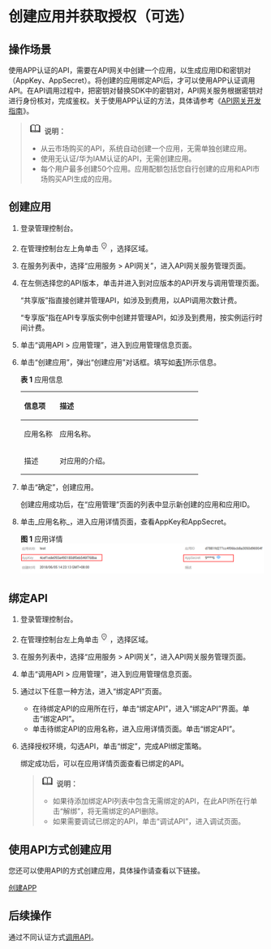 # 创建应用并获取授权（可选）<a name="apig-zh-ug-180307010"></a>

## 操作场景<a name="section1731012541118"></a>

使用APP认证的API，需要在API网关中创建一个应用，以生成应用ID和密钥对（AppKey、AppSecret）。将创建的应用绑定API后，才可以使用APP认证调用API。在API调用过程中，把密钥对替换SDK中的密钥对，API网关服务根据密钥对进行身份核对，完成鉴权。关于使用APP认证的方法，具体请参考《[API网关开发指南](https://support.huaweicloud.com/devg-apig/apig-zh-dev-180307002.html)》。

>![](public_sys-resources/icon-note.gif) **说明：**   
>-   从云市场购买的API，系统自动创建一个应用，无需单独创建应用。  
>-   使用无认证/华为IAM认证的API，无需创建应用。  
>-   每个用户最多创建50个应用。应用配额包括您自行创建的应用和API市场购买API生成的应用。  

## 创建应用<a name="section8731554122615"></a>

1.  登录管理控制台。
2.  在管理控制台左上角单击![](figures/icon-region.png)，选择区域。
3.  在服务列表中，选择“应用服务 \> API网关”，进入API网关服务管理页面。
4.  在左侧选择您的API版本，单击并进入到对应版本的API开发与调用管理页面。

    “共享版”指直接创建并管理API，如涉及到费用，以API调用次数计费。

    “专享版”指在API专享版实例中创建并管理API，如涉及到费用，按实例运行时间计费。

5.  单击“调用API \> 应用管理”，进入到应用管理信息页面。
6.  单击“创建应用”，弹出“创建应用”对话框。填写如[表1](#table195413315428)所示信息。

    **表 1**  应用信息

    <a name="table195413315428"></a>
    <table><thead align="left"><tr id="row45523384220"><th class="cellrowborder" valign="top" width="20%" id="mcps1.2.3.1.1"><p id="p65563314423"><a name="p65563314423"></a><a name="p65563314423"></a>信息项</p>
    </th>
    <th class="cellrowborder" valign="top" width="80%" id="mcps1.2.3.1.2"><p id="p356183311427"><a name="p356183311427"></a><a name="p356183311427"></a>描述</p>
    </th>
    </tr>
    </thead>
    <tbody><tr id="row1156183364219"><td class="cellrowborder" valign="top" width="20%" headers="mcps1.2.3.1.1 "><p id="p105616333427"><a name="p105616333427"></a><a name="p105616333427"></a>应用名称</p>
    </td>
    <td class="cellrowborder" valign="top" width="80%" headers="mcps1.2.3.1.2 "><p id="p1656123374219"><a name="p1656123374219"></a><a name="p1656123374219"></a>应用名称。</p>
    </td>
    </tr>
    <tr id="row14879114316433"><td class="cellrowborder" valign="top" width="20%" headers="mcps1.2.3.1.1 "><p id="p12880154304320"><a name="p12880154304320"></a><a name="p12880154304320"></a>描述</p>
    </td>
    <td class="cellrowborder" valign="top" width="80%" headers="mcps1.2.3.1.2 "><p id="p48801043134312"><a name="p48801043134312"></a><a name="p48801043134312"></a>对应用的介绍。</p>
    </td>
    </tr>
    </tbody>
    </table>

7.  单击“确定”，创建应用。

    创建应用成功后，在“应用管理”页面的列表中显示新创建的应用和应用ID。

8.  单击_应用名称_，进入应用详情页面，查看AppKey和AppSecret。

    **图 1**  应用详情<a name="fig12329145204214"></a>  
    ![](figures/应用详情.png "应用详情")


## 绑定API<a name="section12149183513271"></a>

1.  登录管理控制台。
2.  在管理控制台左上角单击![](figures/icon-region.png)，选择区域。
3.  在服务列表中，选择“应用服务 \> API网关”，进入API网关服务管理页面。
4.  单击“调用API \> 应用管理”，进入到应用管理信息页面。
5.  通过以下任意一种方法，进入“绑定API”页面。
    -   在待绑定API的应用所在行，单击“绑定API”，进入“绑定API”界面。单击“绑定API”。
    -   单击待绑定API的应用名称，进入应用详情页面。单击“绑定API”。

6.  选择授权环境，勾选API，单击“绑定”，完成API绑定策略。

    绑定成功后，可以在应用详情页面查看已绑定的API。

    >![](public_sys-resources/icon-note.gif) **说明：**   
    >-   如果待添加绑定API列表中包含无需绑定的API，在此API所在行单击“解绑”，将无需绑定的API删除。  
    >-   如果需要调试已绑定的API，单击“调试API”，进入调试页面。  


## 使用API方式创建应用<a name="section321091893419"></a>

您还可以使用API的方式创建应用，具体操作请查看以下链接。

[创建APP](https://support.huaweicloud.com/api-apig/apig-zh-api-180713036.html)

## 后续操作<a name="section141891231173611"></a>

通过不同认证方式[调用API](调用API.md)。

